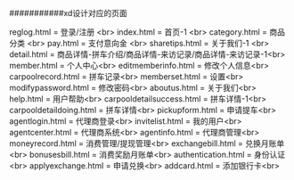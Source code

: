 
###########xd设计对应的页面

reglog.html = 登录/注册  \<br>
index.html = 首页-1      \<br>
category.html = 商品分类  \<br>
pay.html = 支付意向金     \<br>
sharetips.html = 关于我们-1   \<br>
detail.html = 商品详情-拼车介绍/商品详情-来访记录/商品详情-来访记录-1\<br>
member.html = 个人中心\<br>
editmemberinfo.html = 修改个人信息\<br>
carpoolrecord.html = 拼车记录\<br>
memberset.html = 设置\<br>
modifypassword.html = 修改密码\<br>
aboutus.html = 关于我们\<br>
help.html = 用户帮助\<br>
carpooldetailsuccess.html = 拼车详情-1\<br>
carpooldetaildoing.html = 拼车详情\<br>
pickupform.html = 申请提车\<br>
agentlogin.html = 代理商登录\<br>
invitelist.html = 我的用户\<br>
agentcenter.html = 代理商系统\<br>
agentinfo.html = 代理商管理\<br>
moneyrecord.html = 消费管理/提现管理\<br>
exchangebill.html = 兑换月账单\<br>
bonusesbill.html = 消费奖励月账单\<br>
authentication.html = 身份认证\<br>
applyexchange.html = 申请兑换\<br>
addcard.html = 添加银行卡\<br>